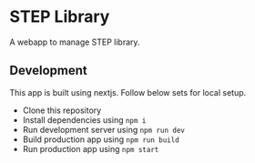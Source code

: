 # STEP Library

A webapp to manage STEP library.

## Development
This app is built using nextjs. Follow below sets for local setup.

- Clone this repository
- Install dependencies using `npm i`
- Run development server using `npm run dev`
- Build production app using `npm run build`
- Run production app using `npm start`
